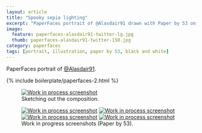 ```yaml
---
layout: article
title: "Spooky sepia lighting"
excerpt: "PaperFaces portrait of @Alasdair91 drawn with Paper by 53 on an iPad."
image: 
  feature: paperfaces-alasdair91-twitter-lg.jpg
  thumb: paperfaces-alasdair91-twitter-150.jpg
category: paperfaces
tags: [portrait, illustration, paper by 53, black and white]
---
```


PaperFaces portrait of [@Alasdair91](http://twitter.com/alasdair91).

{% include boilerplate/paperfaces-2.html %}

<figure>
	<a href="{{ site.url }}/images/paperfaces-alasdair91-process-1-lg.jpg"><img src="{{ site.url }}/images/paperfaces-alasdair91-process-1-750.jpg" alt="Work in process screenshot"></a>
	<figcaption>Sketching out the composition.</figcaption>
</figure>

<figure class="half">
	<a href="{{ site.url }}/images/paperfaces-alasdair91-process-2-lg.jpg"><img src="{{ site.url }}/images/paperfaces-alasdair91-process-2-600.jpg" alt="Work in process screenshot"></a>
	<a href="{{ site.url }}/images/paperfaces-alasdair91-process-3-lg.jpg"><img src="{{ site.url }}/images/paperfaces-alasdair91-process-3-600.jpg" alt="Work in process screenshot"></a>
	<a href="{{ site.url }}/images/paperfaces-alasdair91-process-4-lg.jpg"><img src="{{ site.url }}/images/paperfaces-alasdair91-process-4-600.jpg" alt="Work in process screenshot"></a>
	<a href="{{ site.url }}/images/paperfaces-alasdair91-process-5-lg.jpg"><img src="{{ site.url }}/images/paperfaces-alasdair91-process-5-600.jpg" alt="Work in process screenshot"></a>
	<figcaption>Work in progress screenshots (Paper by 53).</figcaption>
</figure>